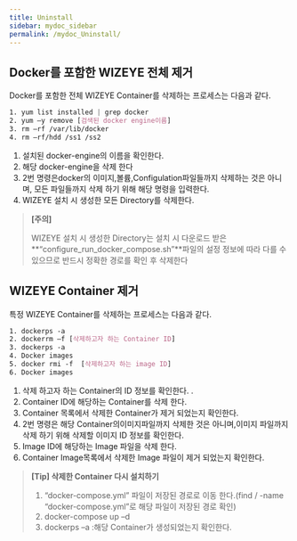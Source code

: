 ```yaml
---
title: Uninstall
sidebar: mydoc_sidebar
permalink: /mydoc_Uninstall/
---
```


## Docker를 포함한 WIZEYE 전체 제거

Docker를 포함한 전체 WIZEYE Container를 삭제하는 프로세스는 다음과 같다.

~~~css
1. yum list installed | grep docker
2. yum –y remove [검색된 docker engine이름]
3. rm –rf /var/lib/docker
4. rm –rf/hdd /ss1 /ss2
~~~

1. 설치된 docker-engine의 이름을 확인한다.
2. 해당 docker-engine을 삭제 한다
3. 2번 명령은docker의 이미지,볼륨,Configulation파일들까지 삭제하는 것은 아니며, 모든 파일들까지 삭제 하기 위해 해당 명령을 입력한다.
4. WIZEYE 설치 시 생성한 모든 Directory를 삭제한다.



> **[주의]**  
> 
> WIZEYE 설치 시 생성한 Directory는 설치 시 다운로드 받은 **“configure_run_docker_compose.sh”**파일의 설정 정보에 따라 다를 수 있으므로 반드시 정확한 경로를 확인 후 삭제한다



## WIZEYE Container 제거
특정 WIZEYE Container를 삭제하는 프로세스는 다음과 같다.

~~~css
1. dockerps -a
2. dockerrm –f [삭제하고자 하는 Container ID]
3. dockerps -a
4. Docker images
5. docker rmi -f  [삭제하고자 하는 image ID]
6. Docker images
~~~


1. 삭제 하고자 하는 Container의 ID 정보를 확인한다. .
2. Container ID에 해당하는 Container를 삭제 한다.
3. Container 목록에서 삭제한 Container가 제거 되었는지 확인한다.
4. 2번 명령은 해당 Container의이미지파일까지 삭제한 것은 아니며,이미지 파일까지 삭제 하기 위해 삭제할 이미지 ID 정보를 확인한다.
5. Image ID에 해당하는 Image 파일을 삭제 한다.
6. Container Image목록에서 삭제한 Image 파일이 제거 되었는지 확인한다.  


> **[Tip] 삭제한 Container 다시 설치하기**  
>  
>
> 1. “docker-compose.yml” 파일이 저장된 경로로 이동 한다.(find / -name “docker-compose.yml”로 해당 파일이 저장된 경로 확인)  
> 2. docker-compose up –d  
> 3. dockerps –a :해당 Container가 생성되었는지 확인한다.  








